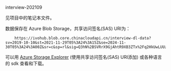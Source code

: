 interview-202109

见项目中的笔记本文件。

数据保存在 Azure Blob Storage，共享访问签名(SAS) URI为：

```
    https://ivohub.blob.core.chinacloudapi.cn/interview-dl-data?sv=2019-10-10&st=2021-11-29T05%3A24%3A15Z&se=2024-11-30T05%3A24%3A00Z&sr=c&sp=rl&sig=Q3hN%2BSVRrX9GjAhtR9XB3ZTx%2Fq2HkUwLUUzL4u3jemE%3D
```

可以用 [Azure Storage Explorer](https://azure.microsoft.com/en-us/features/storage-explorer/) (使用共享访问签名(SAS) URI添加) 或各种语言的 sdk 查看和下载。
